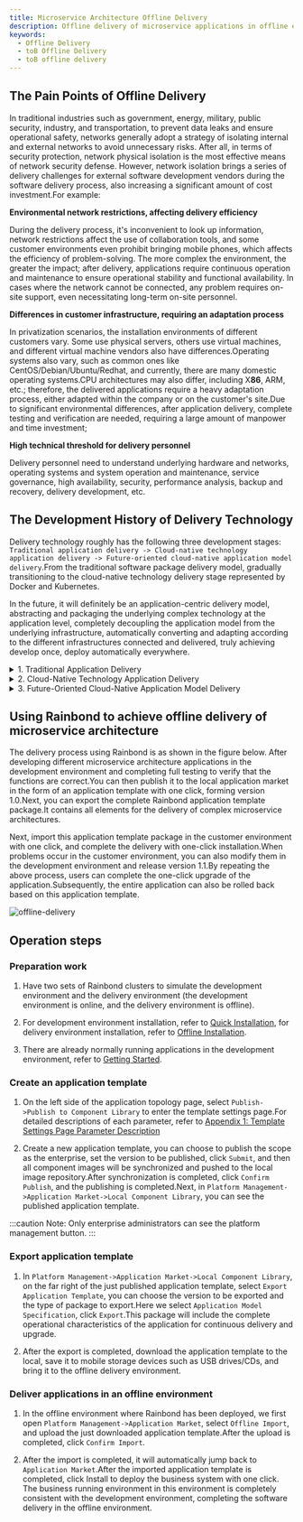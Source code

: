 ```yaml
---
title: Microservice Architecture Offline Delivery
description: Offline delivery of microservice applications in offline environments based on Rainbond
keywords:
  - Offline Delivery
  - toB Offline Delivery
  - toB offline delivery
---
```


## The Pain Points of Offline Delivery

In traditional industries such as government, energy, military, public security, industry, and transportation, to prevent data leaks and ensure operational safety, networks generally adopt a strategy of isolating internal and external networks to avoid unnecessary risks. After all, in terms of security protection, network physical isolation is the most effective means of network security defense. However, network isolation brings a series of delivery challenges for external software development vendors during the software delivery process, also increasing a significant amount of cost investment.For example:

**Environmental network restrictions, affecting delivery efficiency**

During the delivery process, it's inconvenient to look up information, network restrictions affect the use of collaboration tools, and some customer environments even prohibit bringing mobile phones, which affects the efficiency of problem-solving. The more complex the environment, the greater the impact; after delivery, applications require continuous operation and maintenance to ensure operational stability and functional availability. In cases where the network cannot be connected, any problem requires on-site support, even necessitating long-term on-site personnel.

**Differences in customer infrastructure, requiring an adaptation process**

In privatization scenarios, the installation environments of different customers vary. Some use physical servers, others use virtual machines, and different virtual machine vendors also have differences.Operating systems also vary, such as common ones like CentOS/Debian/Ubuntu/Redhat, and currently, there are many domestic operating systems.CPU architectures may also differ, including X<b>86</b>, ARM, etc.; therefore, the delivered applications require a heavy adaptation process, either adapted within the company or on the customer's site.Due to significant environmental differences, after application delivery, complete testing and verification are needed, requiring a large amount of manpower and time investment;

**High technical threshold for delivery personnel**

Delivery personnel need to understand underlying hardware and networks, operating systems and system operation and maintenance, service governance, high availability, security, performance analysis, backup and recovery, delivery development, etc.

## The Development History of Delivery Technology

Delivery technology roughly has the following three development stages: `Traditional application delivery -> Cloud-native technology application delivery -> Future-oriented cloud-native application model delivery`.From the traditional software package delivery model, gradually transitioning to the cloud-native technology delivery stage represented by Docker and Kubernetes.

In the future, it will definitely be an application-centric delivery model, abstracting and packaging the underlying complex technology at the application level, completely decoupling the application model from the underlying infrastructure, automatically converting and adapting according to the different infrastructures connected and delivered, truly achieving develop once, deploy automatically everywhere.

<details>
<summary>1. Traditional Application Delivery</summary>

- **Binary executable files:** Java's Jar, Linux's executable files, Windows' exe, etc.
- **Software packages:** CentOS uses RPM packages, Debian uses DEB packages, Java Web uses WAR packages.

Installing them requires first installing the dependent environment and basic software. YUM and DEB have their own software sources for managing dependencies, but they cannot be used in offline environments. If the customer's operating system is different, additional solutions are needed. To solve the problem of startup and automatic restart for running such services, they also need to be managed through systemd or supervisor.If delivering a monolithic architecture application, the traditional application delivery method can still cope, but for complex microservice architectures, the traditional application delivery method will be difficult to handle.

In the traditional application delivery process, managing these runtime environments and operating system differences is a pain point, which the emergence of containers has solved.

</details>

<details>
<summary>2. Cloud-Native Technology Application Delivery</summary>

Cloud-native application delivery mainly uses container and Kubernetes related technologies.

### Docker Image Delivery

Docker packages the business and dependent libraries together into a Docker image, which includes all environments and applications, thus achieving build once, run anywhere. We can run this image on any operating system that supports Docker.Docker's features indeed solve many development, delivery, and other issues, so the concept of Docker containers quickly became popular.

In microservice architecture scenarios, multiple services or applications need to be delivered together, with dependencies between services and complex configurations. Docker-Compose solves this problem.

### Docker-Compose Application Delivery

docker-compose manages multiple services or applications using YAML, and can use the docker-compose command for installation, deployment, and management. For a microservice architecture application, the docker-compose command can achieve one-click installation and operation on any operating system, provided that Docker and docker-compose are installed.

docker-compose is suitable for single-machine scenarios. When applications require high availability or multi-node distributed deployment, docker-compose cannot cope. The emergence of Kubernetes solves the high availability and distributed scheduling problems of containers.

### Kubernetes YAML Application Delivery

In Kubernetes, deploying business requires defining Deployment, Statefulset, Service, and other resource types. By adjusting the replicas, Kubernetes automatically schedules to multiple nodes to achieve business high availability. During delivery, we only need to export these YAML resources and Images, deploy them in the customer's Kubernetes environment, and deliver them to the customer.This delivery method requires the customer's environment to have Kubernetes or to install Kubernetes in the customer's environment.

When we deliver Kubernetes YAML to many customers, we need parameter configuration, version management, and simple installation and upgrade. Helm solves the above problems based on Kubernetes YAML.

### Helm Application Delivery

Helm is the package manager for Kubernetes resources. It can define a set of resources as Helm Chart templates, providing installation and upgrade based on Helm Chart modules, and allowing configuration of different parameters during installation.Helm is also the tool chosen by most people in Kubernetes delivery.

The biggest problem with Helm is that developers need to learn the entire technology stack of containers and Kubernetes, and the customer's environment must have Kubernetes, making the learning and usage threshold too high.An abstract application model is a solution.

</details>

<details>
<summary>3. Future-Oriented Cloud-Native Application Model Delivery</summary>

The application model emphasizes the concept of application-centric, allowing developers to focus on the business itself, abstracting and packaging the underlying complex technology at the application level, completely decoupling the application model from the underlying infrastructure, automatically converting and adapting according to the different infrastructures connected and delivered, truly achieving develop once, deploy automatically everywhere.

### KubeVela Application Delivery Based on OAM

OAM (Open Application Model) is a standard specification for describing applications.With this specification, application descriptions can be completely separated from the details of infrastructure deployment and management.By separating application definitions from the operational capabilities of the cluster, application developers can focus more on the application itself, rather than operational details such as "where the application is deployed."KubeVela implements cross-cloud, cross-environment continuous delivery of applications based on OAM.Currently, KubeVela has weak support for application delivery in offline scenarios.

### Rainbond Application Delivery Based on RAM

Rainbond is a cloud-native application multi-cloud management platform. Rainbond adheres to the core concept of application-centric, uniformly encapsulating complex technologies such as containers and Kubernetes, abstracting Kubernetes resources into RAM (Rainbond Application Model), enabling users to use Kubernetes very simply, lowering the threshold for user usage, allowing users to focus on application development, application delivery, and application operation and maintenance.

For offline delivery scenarios, Rainbond can export three types of offline delivery packages based on RAM:

- **Rainbond Application Template Package**, which contains all elements for complex microservice architecture delivery, supports upgrade and rollback, but requires the customer environment to install Kubernetes and Rainbond;
- **Non-container software package**, non-container packages are packaged according to traditional application delivery methods, but with better usability. The package includes environmental dependencies and uses static compilation, suitable for most operating systems, managed by Systemd;
- **Docker-Compose offline package**, supports one-click startup and management in a standard Docker Compose environment;

</details>

## Using Rainbond to achieve offline delivery of microservice architecture

The delivery process using Rainbond is as shown in the figure below. After developing different microservice architecture applications in the development environment and completing full testing to verify that the functions are correct.You can then publish it to the local application market in the form of an application template with one click, forming version 1.0.Next, you can export the complete Rainbond application template package.It contains all elements for the delivery of complex microservice architectures.

Next, import this application template package in the customer environment with one click, and complete the delivery with one-click installation.When problems occur in the customer environment, you can also modify them in the development environment and release version 1.1.By repeating the above process, users can complete the one-click upgrade of the application.Subsequently, the entire application can also be rolled back based on this application template.

![offline-delivery](https://static.goodrain.com/docs/5.11/delivery/offline/offline-delivery.png)

## Operation steps

### Preparation work

1. Have two sets of Rainbond clusters to simulate the development environment and the delivery environment (the development environment is online, and the delivery environment is offline).

2. For development environment installation, refer to [Quick Installation](/docs/quick-start/quick-install), for delivery environment installation, refer to [Offline Installation](/docs/installation/offline/).

3. There are already normally running applications in the development environment, refer to [Getting Started](/docs/quick-start/getting-started).

### Create an application template

1. On the left side of the application topology page, select `Publish->Publish to Component Library` to enter the template settings page.For detailed descriptions of each parameter, refer to [Appendix 1: Template Settings Page Parameter Description](../app-model-parameters.md)

2. Create a new application template, you can choose to publish the scope as the enterprise, set the version to be published, click `Submit`, and then all component images will be synchronized and pushed to the local image repository.After synchronization is completed, click `Confirm Publish`, and the publishing is completed.Next, in `Platform Management->Application Market->Local Component Library`, you can see the published application template.

:::caution
Note: Only enterprise administrators can see the platform management button.
:::

### Export application template

1. In `Platform Management->Application Market->Local Component Library`, on the far right of the just published application template, select `Export Application Template`, you can choose the version to be exported and the type of package to export.Here we select `Application Model Specification`, click `Export`.This package will include the complete operational characteristics of the application for continuous delivery and upgrade.

2. After the export is completed, download the application template to the local, save it to mobile storage devices such as USB drives/CDs, and bring it to the offline delivery environment.

### Deliver applications in an offline environment

1. In the offline environment where Rainbond has been deployed, we first open `Platform Management->Application Market`, select `Offline Import`, and upload the just downloaded application template.After the upload is completed, click `Confirm Import`.

2. After the import is completed, it will automatically jump back to `Application Market`.After the imported application template is completed, click Install to deploy the business system with one click. The business running environment in this environment is completely consistent with the development environment, completing the software delivery in the offline environment.


